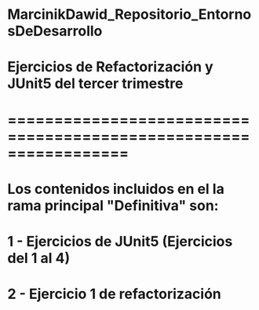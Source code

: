 # MarcinikDawid_Repositorio_EntornosDeDesarrollo
# Ejercicios de Refactorización y JUnit5 del tercer trimestre
#  =================================================================
# Los contenidos incluidos en el la rama principal "Definitiva" son:
#
# 1 - Ejercicios de JUnit5 (Ejercicios del 1 al 4)
#
# 2 - Ejercicio 1 de refactorización
